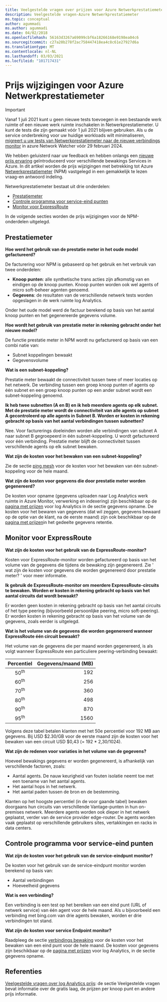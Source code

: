 ```yaml
---
title: Veelgestelde vragen over prijzen voor Azure Netwerkprestatiemeter | Microsoft Docs
description: Veelgestelde vragen-Azure Netwerkprestatiemeter
ms.topic: conceptual
author: agummadi
ms.author: agummadi
ms.date: 04/02/2018
ms.openlocfilehash: 56163d3267a69099cbf6a18266168e9198ea04c6
ms.sourcegitcommit: c27a20b278f2ac758447418ea4c8c61e27927d6a
ms.translationtype: MT
ms.contentlocale: nl-NL
ms.lasthandoff: 03/03/2021
ms.locfileid: "101717431"
---
```

# <a name="pricing-changes-for-azure-network-performance-monitor"></a>Prijs wijzigingen voor Azure Netwerkprestatiemeter

> [!IMPORTANT]
> Vanaf 1 juli 2021 kunt u geen nieuwe tests toevoegen in een bestaande werk ruimte of een nieuwe werk ruimte inschakelen in Netwerkprestatiemeter. U kunt de tests die zijn gemaakt vóór 1 juli 2021 blijven gebruiken. Als u de service onderbreking voor uw huidige workloads wilt minimaliseren, [migreert u uw tests van Netwerkprestatiemeter naar de nieuwe verbindings monitor](../../network-watcher/migrate-to-connection-monitor-from-network-performance-monitor.md) in azure Network Watcher vóór 29 februari 2024.

We hebben geluisterd naar uw feedback en hebben onlangs een [nieuwe prijs ervaring](https://azure.microsoft.com/blog/introducing-a-new-way-to-purchase-azure-monitoring-services/) geïntroduceerd voor verschillende bewakings Services in Azure. In dit artikel worden de prijs wijzigingen met betrekking tot Azure [Netwerkprestatiemeter](../../networking/network-monitoring-overview.md) (NPM) vastgelegd in een gemakkelijk te lezen vraag-en antwoord indeling.

Netwerkprestatiemeter bestaat uit drie onderdelen:
* [Prestatiemeter](../../networking/network-monitoring-overview.md#performance-monitor)
* [Controle programma voor service-eind punten](../../networking/network-monitoring-overview.md)
* [Monitor voor ExpressRoute](../../networking/network-monitoring-overview.md#expressroute-monitor)

In de volgende secties worden de prijs wijzigingen voor de NPM-onderdelen uitgelegd.

## <a name="performance-monitor"></a>Prestatiemeter

**Hoe werd het gebruik van de prestatie meter in het oude model gefactureerd?**

De facturering voor NPM is gebaseerd op het gebruik en het verbruik van twee onderdelen:
* **Knoop punten**: alle synthetische trans acties zijn afkomstig van en eindigen op de knoop punten. Knoop punten worden ook wel agents of micro soft-beheer agenten genoemd.
* **Gegevens**: de resultaten van de verschillende netwerk tests worden opgeslagen in de werk ruimte log Analytics.

Onder het oude model werd de factuur berekend op basis van het aantal knoop punten en het gegenereerde gegevens volume. 

**Hoe wordt het gebruik van prestatie meter in rekening gebracht onder het nieuwe model?**

De functie prestatie meter in NPM wordt nu gefactureerd op basis van een combi natie van: 

* Subnet koppelingen bewaakt
* Gegevensvolume

**Wat is een subnet-koppeling?**

Prestatie meter bewaakt de connectiviteit tussen twee of meer locaties op het netwerk. De verbinding tussen een groep knoop punten of agents op één subnet en een groep knoop punten op een ander subnet wordt een subnet-koppeling genoemd.

**Ik heb twee subnetten (A en B) en ik heb meerdere agents op elk subnet. Met de prestatie meter wordt de connectiviteit van alle agents op subnet A gecontroleerd op alle agents in Subnet B. Worden er kosten in rekening gebracht op basis van het aantal verbindingen tussen subnetten?**

Nee. Voor facturerings doeleinden worden alle verbindingen van subnet A naar subnet B gegroepeerd in één subnet-koppeling. U wordt gefactureerd voor één verbinding. Prestatie meter blijft de connectiviteit tussen verschillende agents op elk subnet bewaken.

**Wat zijn de kosten voor het bewaken van een subnet-koppeling?**

Zie de sectie [ping mesh](https://azure.microsoft.com/pricing/details/network-watcher/) voor de kosten voor het bewaken van één subnet-koppeling voor de hele maand.

**Wat zijn de kosten voor gegevens die door prestatie meter worden gegenereerd?**

De kosten voor opname (gegevens uploaden naar Log Analytics werk ruimte in Azure Monitor, verwerking en indexering) zijn beschikbaar op de [pagina met prijzen](https://azure.microsoft.com/pricing/details/log-analytics/) voor log Analytics in de sectie gegevens opname. De kosten voor het bewaren van gegevens (dat wil zeggen, gegevens bewaard op de optie van de klant, na de eerste maand) zijn ook beschikbaar op de [pagina met prijzen](https://azure.microsoft.com/pricing/details/log-analytics/)in het gedeelte gegevens retentie.


## <a name="expressroute-monitor"></a>Monitor voor ExpressRoute

**Wat zijn de kosten voor het gebruik van de ExpressRoute-monitor?**

Kosten voor ExpressRoute-monitor worden gefactureerd op basis van het volume van de gegevens die tijdens de bewaking zijn gegenereerd. Zie ' wat zijn de kosten voor gegevens die worden gegenereerd door prestatie meter? ' voor meer informatie.

**Ik gebruik de ExpressRoute-monitor om meerdere ExpressRoute-circuits te bewaken. Worden er kosten in rekening gebracht op basis van het aantal circuits dat wordt bewaakt?**

Er worden geen kosten in rekening gebracht op basis van het aantal circuits of het type peering (bijvoorbeeld persoonlijke peering, micro soft-peering). Er worden kosten in rekening gebracht op basis van het volume van de gegevens, zoals eerder is uitgelegd.

**Wat is het volume van de gegevens die worden gegenereerd wanneer ExpressRoute één circuit bewaakt?**

Het volume van de gegevens die per maand worden gegenereerd, is als volgt wanneer ExpressRoute een particuliere peering-verbinding bewaakt:

|Percentiel      |Gegevens/maand (MB)|
| :---:          |           ---:|
|50<sup>th</sup> |            192|
|60<sup>th</sup> |            256|
|70<sup>th</sup> |            360|
|80<sup>th</sup> |            498|
|90<sup>th</sup> |            870|
|95<sup>th</sup> |           1560|


Volgens deze tabel betalen klanten met het 50e percentiel voor 192 MB aan gegevens. Bij USD $2.30/GB voor de eerste maand zijn de kosten voor het bewaken van een circuit USD $0,43 (= 192 * 2,30/1024).

**Wat zijn de redenen voor variaties in het volume van de gegevens?**

Hoeveel bewakings gegevens er worden gegenereerd, is afhankelijk van verschillende factoren, zoals:
* Aantal agents. De nauw keurigheid van fouten isolatie neemt toe met een toename van het aantal agents.
* Het aantal hops in het netwerk.
* Het aantal paden tussen de bron en de bestemming.

Klanten op het hoogste percentiel (in de voor gaande tabel) bewaken doorgaans hun circuits van verschillende Vantage-punten in hun on-premises netwerk. Meerdere agents worden ook dieper in het netwerk geplaatst, verder van de service provider edge-router. De agents worden vaak geplaatst op verschillende gebruikers sites, vertakkingen en racks in data centers.

## <a name="service-endpoint-monitor"></a>Controle programma voor service-eind punten

**Wat zijn de kosten voor het gebruik van de service-eindpunt monitor?**

De kosten voor het gebruik van de service-eindpunt monitor worden berekend op basis van:
* Aantal verbindingen
* Hoeveelheid gegevens

**Wat is een verbinding?**

Een verbinding is een test op het bereiken van een eind punt (URL of netwerk service) van één agent voor de hele maand. Als u bijvoorbeeld een verbinding met bing.com van drie agents bewaken, worden er drie verbindingen tot stand.

**Wat zijn de kosten voor service Endpoint monitor?**

Raadpleeg de sectie [verbindings bewaking](https://azure.microsoft.com/pricing/details/network-watcher/) voor de kosten voor het bewaken van een eind punt voor de hele maand. De kosten voor gegevens zijn beschikbaar op de [pagina met prijzen](https://azure.microsoft.com/pricing/details/log-analytics/) voor log Analytics, in de sectie gegevens opname.

## <a name="references"></a>Referenties

[Veelgestelde vragen over log Analytics prijs](https://azure.microsoft.com/pricing/details/log-analytics/): de sectie Veelgestelde vragen bevat informatie over de gratis laag, de prijzen per knoop punt en andere prijs informatie.